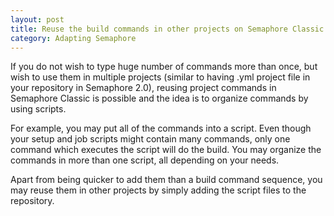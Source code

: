 ```yaml
---
layout: post
title: Reuse the build commands in other projects on Semaphore Classic
category: Adapting Semaphore
---
```


If you do not wish to type huge number of commands more than once, but wish to
use them in multiple projects (similar to having .yml project file in your
repository in Semaphore 2.0), reusing project commands in Semaphore Classic is
possible and the idea is to organize commands by using scripts.

For example, you may put all of the commands into a script. Even though your
setup and job scripts might contain many commands, only one command which
executes the script will do the build. You may organize the commands in more
than one script, all depending on your needs.

Apart from being quicker to add them than a build command sequence, you may
reuse them in other projects by simply adding the script files to the
repository.
